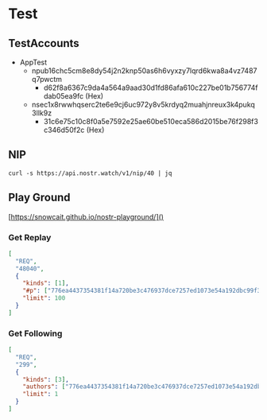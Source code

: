 # Test

## TestAccounts

* AppTest
  * npub16chc5cm8e8dy54j2n2knp50as6h6vyxzy7lqrd6kwa8a4vz7487q7pwctm
    * d62f8a6367c9da4a564a9aad30d1fd86afa610c227be01b756774fdab05ea9fc (Hex)
  * nsec1x8rwwhqserc2te6e9cj6uc972y8v5krdyq2muahjnreux3k4pukq3llk9z
    * 31c6e75c10c8f0a5e7592e25ae60be510eca586d2015be76f298f3c346d50f2c (Hex)

## NIP
`curl -s https://api.nostr.watch/v1/nip/40 | jq`

## Play Ground

[https://snowcait.github.io/nostr-playground/]()

### Get Replay
```json
[
  "REQ",
  "48040",
  {
    "kinds": [1], 
    "#p": ["776ea4437354381f14a720be3c476937dce7257ed1073e54a192dbc99f3b7ecc"],
    "limit": 100
  }
]
```

### Get Following
```json
[
  "REQ",
  "299",
  {
    "kinds": [3],
    "authors": ["776ea4437354381f14a720be3c476937dce7257ed1073e54a192dbc99f3b7ecc"],
    "limit": 1
  }
]
```
